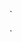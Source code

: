 `
<!-- mathjax config similar to math.stackexchange -->

<script type="text/x-mathjax-config">
    MathJax.Hub.Config({
        tex2jax: {
        inlineMath: [ ['$','$'], ["\\(","\\)"] ],
        processEscapes: true
        }
    });
</script>

<script type="text/x-mathjax-config">
    MathJax.Hub.Config({
      tex2jax: {
        skipTags: ['script', 'noscript', 'style', 'textarea', 'pre', 'code']
      }
    });
</script>

<script type="text/x-mathjax-config">
    MathJax.Hub.Queue(function() {
        var all = MathJax.Hub.getAllJax(), i;
        for(i=0; i < all.length; i += 1) {
            all[i].SourceElement().parentNode.className += ' has-jax';
        }
    });
</script>

<script type="text/javascript"
    src="http://cdn.mathjax.org/mathjax/latest/MathJax.js?config=TeX-AMS-MML_HTMLorMML">
</script>
`

